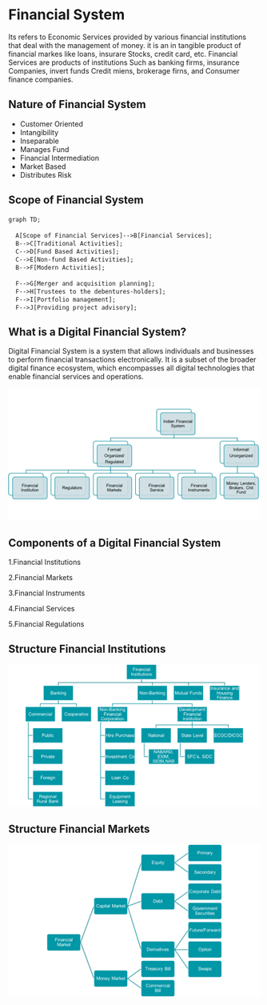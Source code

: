 #  Financial System

Its refers to Economic Services provided by various financial institutions that deal with the management of money. it is an in tangible product of financial markes like loans, insurare Stocks, credit card, etc. Financial Services are products of institutions Such as banking firms, insurance Companies, invert funds Credit miens, brokerage firns, and Consumer finance companies.

## Nature of Financial System

- Customer Oriented
- Intangibility
- Inseparable
- Manages Fund
- Financial Intermediation
- Market Based
- Distributes Risk

## Scope of Financial System

```mermaid
graph TD;

  A[Scope of Financial Services]-->B[Financial Services];
  B-->C[Traditional Activities];
  C-->D[Fund Based Activities];
  C-->E[Non-fund Based Activities];
  B-->F[Modern Activities];
  
  F-->G[Merger and acquisition planning];
  F-->H[Trustees to the debentures-holders];
  F-->I[Portfolio management];
  F-->J[Providing project advisory];
```
## What is a Digital Financial System?
Digital Financial System is a system that allows individuals and businesses to perform financial transactions electronically. It is a subset of the broader digital finance ecosystem, which encompasses all digital technologies that enable financial services and operations.

![IFS](image.png)

## Components of a Digital Financial System
1.Financial Institutions

2.Financial Markets

3.Financial Instruments

4.Financial Services

5.Financial Regulations



## Structure Financial Institutions
![Financial Institutions](image-1.png)

## Structure Financial Markets

![Financial Markets](image-3.png)


